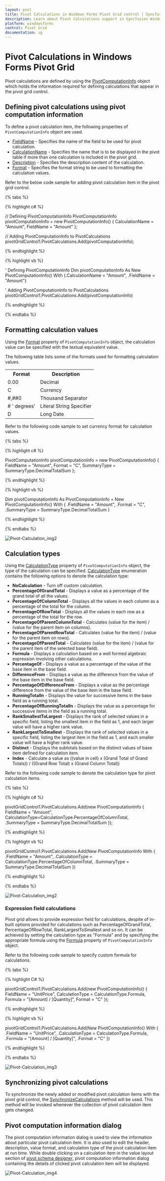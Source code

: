 ```yaml
---
layout: post
title: Pivot Calculations in Windows Forms Pivot Grid control | Syncfusion
description: Learn about Pivot Calculations support in Syncfusion Windows Forms Pivot Grid control and more details.
platform: windowsforms
control: Pivot Grid
documentation: ug
---
```


# Pivot Calculations in Windows Forms Pivot Grid

Pivot calculations are defined by using the [PivotComputationInfo](https://help.syncfusion.com/cr/windowsforms/Syncfusion.PivotAnalysis.Base.PivotComputationInfo.html) object which holds the information required for defining calculations that appear in the pivot grid control.

## Defining pivot calculations using pivot computation information

To define a pivot calculation item, the following properties of `PivotComputationInfo` object are used.

* [FieldName](https://help.syncfusion.com/cr/windowsforms/Syncfusion.PivotAnalysis.Base.PivotComputationInfo.html#Syncfusion_PivotAnalysis_Base_PivotComputationInfo_FieldName) -
Specifies the name of the field to be used for pivot calculation.
* [CalculationName](https://help.syncfusion.com/cr/windowsforms/Syncfusion.PivotAnalysis.Base.PivotComputationInfo.html#Syncfusion_PivotAnalysis_Base_PivotComputationInfo_CalculationName) - Specifies the name that is to be displayed in the pivot table if more than one calculation is included in the pivot grid.
* [Description](https://help.syncfusion.com/cr/windowsforms/Syncfusion.PivotAnalysis.Base.PivotComputationInfo.html#Syncfusion_PivotAnalysis_Base_PivotComputationInfo_Description) -
Specifies the description content of the calculation.
* [Format](https://help.syncfusion.com/cr/windowsforms/Syncfusion.PivotAnalysis.Base.PivotComputationInfo.html#Syncfusion_PivotAnalysis_Base_PivotComputationInfo_Format) -
Specifies the format string to be used to formatting the calculation values.

Refer to the below code sample for adding pivot calculation item in the pivot grid control.

{% tabs %}

{% highlight c# %}

// Defining PivotComputationInfo
PivotComputationInfo pivotComputationInfo = new PivotComputationInfo() { CalculationName = "Amount", FieldName = "Amount" };

// Adding PivotComputationInfo to PivotCalculations
pivotGridControl1.PivotCalculations.Add(pivotComputationInfo);

{% endhighlight %}

{% highlight vb %}

' Defining PivotComputationInfo
Dim pivotComputationInfo As New PivotComputationInfo() With {.CalculationName = "Amount", .FieldName = "Amount"}

' Adding PivotComputationInfo to PivotCalculations
pivotGridControl1.PivotCalculations.Add(pivotComputationInfo)

{% endhighlight %}

{% endtabs %}

## Formatting calculation values

Using the [Format](https://help.syncfusion.com/cr/windowsforms/Syncfusion.PivotAnalysis.Base.PivotComputationInfo.html#Syncfusion_PivotAnalysis_Base_PivotComputationInfo_Format) property of `PivotComputationInfo` object, the calculation value can be specified with the textual equivalent value.

The following table lists some of the formats used for formatting calculation values.

<table>
<tr>
<th>
Format</th><th>
Description</th></tr>
<tr>
<td>
0.00</td><td>
Decimal</td></tr>
<tr>
<td>
C</td><td>
Currency</td></tr>
<tr>
<td>
#,##0</td><td>
Thousand Separator</td></tr>
<tr>
<td># ' degrees'</td><td>
Literal String Specifier</td></tr>
<tr>
<td>
D</td><td>
Long Date</td></tr>
</table>

Refer to the following code sample to set currency format for calculation values.

{% tabs %}

{% highlight c# %}

PivotComputationInfo pivotComputationInfo = new PivotComputationInfo()
{
    FieldName = "Amount",
    Format = "C",
    SummaryType = SummaryType.DecimalTotalSum
};

{% endhighlight %}

{% highlight vb %}

Dim pivotComputationInfo As PivotComputationInfo = New PivotComputationInfo() With
{
    .FieldName = "Amount",
    .Format = "C",
    .SummaryType = SummaryType.DecimalTotalSum
}

{% endhighlight %}

{% endtabs %}

![Pivot-Calculation_img2](Pivot-Calculations_images/Pivot-Calculation_img1.png)

## Calculation types

Using the [CalculationType](https://help.syncfusion.com/cr/windowsforms/Syncfusion.PivotAnalysis.Base.PivotComputationInfo.html#Syncfusion_PivotAnalysis_Base_PivotComputationInfo_CalculationType) property of `PivotComputationInfo` object, the type of the calculation can be specified. [CalculationType](https://help.syncfusion.com/cr/windowsforms/Syncfusion.PivotAnalysis.Base.PivotComputationInfo.html#Syncfusion_PivotAnalysis_Base_PivotComputationInfo_CalculationType) enumeration contains the following options to denote the calculation type:

* **NoCalculation** - Turn off custom calculation.
* **PercentageOfGrandTotal** - Displays a value as a percentage of the grand total of all the values.
* **PercentageOfColumnTotal** - Displays all the values in each column as a percentage of the total for the column.
* **PercentageOfRowTotal** - Displays all the values in each row as a percentage of the total for the row.
* **PercentageOfParentColumnTotal** - Calculates (value for the item) / (value for the parent item on columns).
* **PercentageOfParentRowTotal** - Calculates (value for the item) / (value for the parent item on rows).
* **PercentageOfParentTotal** - Calculates (value for the item) / (value for the parent item of the selected base field).
* **Formula** - Displays a calculation based on a well formed algebraic expression involving other calculations.
* **PercentageOf** - Displays a value as a percentage of the value of the base item in the base field.
* **DifferenceFrom** - Displays a value as the difference from the value of the base item in the base field.
* **PercentageOfDifferenceFrom** - Displays a value as the percentage difference from the value of the base item in the base field.
* **RunningTotalIn** - Displays the value for successive items in the base field as a running total.
* **PercentageOfRunningTotalIn** - Displays the value as a percentage for successive items in the  field as a running total.
* **RankSmallestToLargest** - Displays the rank of selected values in a specific field, listing the smallest item in the field as 1, and each larger value will have a higher rank value.
* **RankLargestToSmallest** - Displays the rank of selected values in a specific field, listing the largest item in the field as 1, and each smaller value will have a higher rank value.
* **Distinct** - Displays the subtotals based on the distinct values of base item defined for calculation item.
* **Index** - Calculate a value as ((value in cell) x (Grand Total of Grand Totals)) / ((Grand Row Total) x (Grand Column Total))

Refer to the following code sample to denote the calculation type for pivot calculation items.

{% tabs %}

{% highlight c# %}

pivotGridControl1.PivotCalculations.Add(new PivotComputationInfo
{
    FieldName = "Amount",
    CalculationType=CalculationType.PercentageOfColumnTotal,
    .SummaryType = SummaryType.DecimalTotalSum
});

{% endhighlight %}

{% highlight vb %}

pivotGridControl1.PivotCalculations.Add(New PivotComputationInfo With
{
    .FieldName = "Amount",
    .CalculationType = CalculationType.PercentageOfColumnTotal,
    .SummaryType = SummaryType.DecimalTotalSum
})

{% endhighlight %}

{% endtabs %}

![Pivot-Calculation_img2](Pivot-Calculations_images/Pivot-Calculation_img2.png)

### Expression field calculations

Pivot grid allows to provide expression field for calculations, despite of in-built options provided for calculations such as PercentageOfGrandTotal, PercentageOfRowTotal, RankLargestToSmallest and so on. It can be achieved by setting the calculation type as "Formula" and by specifying the appropriate formula using the [Formula](https://help.syncfusion.com/cr/windowsforms/Syncfusion.PivotAnalysis.Base.PivotComputationInfo.html#Syncfusion_PivotAnalysis_Base_PivotComputationInfo_Formula) property of `PivotComputationInfo` object.

Refer to the following code sample to specify custom formula for calculations.

{% tabs %}

{% highlight C# %}

pivotGridControl1.PivotCalculations.Add(new PivotComputationInfo()
{
    FieldName = "UnitPrice",
    CalculationType = CalculationType.Formula,
    Formula = "[Amount] / [Quantity]",
    Format = "C"
});

{% endhighlight %}

{% highlight vb %}

pivotGridControl1.PivotCalculations.Add(New PivotComputationInfo() With
{
    .FieldName = "UnitPrice",
    .CalculationType = CalculationType.Formula,
    .Formula = "[Amount] / [Quantity]",
     .Format = "C"
})

{% endhighlight %}

{% endtabs %}

![Pivot-Calculation_img3](Pivot-Calculations_images/Pivot-Calculation_img3.png)

## Synchronizing pivot calculations

To synchronize the newly added or modified pivot calculation items with the pivot grid control, the [SynchronizeCalculations](https://help.syncfusion.com/cr/windowsforms/Syncfusion.Windows.Forms.PivotAnalysis.PivotGridControlBase.html#Syncfusion_Windows_Forms_PivotAnalysis_PivotGridControlBase_SynchronizeCalculations_System_Collections_Specialized_NotifyCollectionChangedEventArgs_) method will be used. This method will be invoked whenever the collection of pivot calculation item gets changed.

## Pivot computation information dialog

The pivot computation information dialog is used to view the information about particular pivot calculation item. It is also used to edit the header, description, value format, and calculation type of the pivot calculation item at run time. While double clicking on a calculation item in the value layout section of [pivot schema designer](https://help.syncfusion.com/windowsforms/pivotgrid/pivot-schema-designer), pivot computation information dialog containing the details of clicked pivot calculation item will be displayed.

![Pivot-Calculation_img4](Pivot-Calculations_images/Pivot-Calculation_img4.png)
